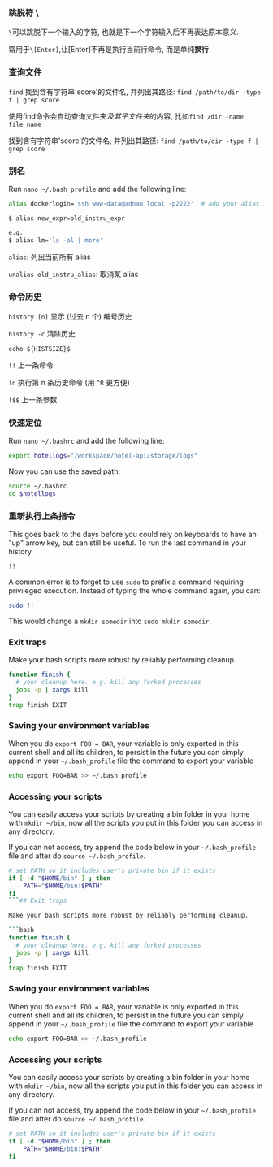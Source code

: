 ### 跳脱符 \

`\`可以跳脱下一个输入的字符, 也就是下一个字符输入后不再表达原本意义. 

常用于`\[Enter]`,让[Enter]不再是执行当前行命令, 而是单纯**换行**

### 查询文件

`find` 找到含有字符串'score'的文件名, 并列出其路径: `find /path/to/dir -type f | grep score`

使用find命令会自动查询文件夹*及其子文件夹*的内容, 比如`find /dir -name file_name`

找到含有字符串'score'的文件名, 并列出其路径: `find /path/to/dir -type f | grep score`

### 别名

Run `nano ~/.bash_profile` and add the following line:

```bash
alias dockerlogin='ssh www-data@adnan.local -p2222'  # add your alias in .bash_profile
```


`$ alias new_expr=old_instru_expr`

```bash
e.g.
$ alias lm='ls -al | more'
```

`alias`: 列出当前所有 alias

`unalias old_instru_alias`: 取消某 alias

### 命令历史

`history [n]` 显示 (过去 n 个) 编号历史

`history -c` 清除历史

`echo ${HISTSIZE}$`

`!!` 上一条命令

`!n` 执行第 n 条历史命令 (用 `^R` 更方便)

`!$$` 上一条参数

### 快速定位

Run `nano ~/.bashrc` and add the following line:

```bash
export hotellogs="/workspace/hotel-api/storage/logs"
```

Now you can use the saved path:

```bash
source ~/.bashrc
cd $hotellogs
```

### 重新执行上条指令

This goes back to the days before you could rely on keyboards to have an "up" arrow key, but can still be useful. 
To run the last command in your history

```bash
!!
```

A common error is to forget to use `sudo` to prefix a command requiring privileged execution. Instead of typing the whole command again, you can:

```bash
sudo !!
```

This would change a `mkdir somedir` into `sudo mkdir somedir`.

### Exit traps

Make your bash scripts more robust by reliably performing cleanup.

```bash
function finish {
  # your cleanup here. e.g. kill any forked processes
  jobs -p | xargs kill
}
trap finish EXIT
```

### Saving your environment variables

When you do `export FOO = BAR`, your variable is only exported in this current shell and all its children, to persist in the future you can simply append in your `~/.bash_profile` file the command to export your variable

```bash
echo export FOO=BAR >> ~/.bash_profile
```

### Accessing your scripts

You can easily access your scripts by creating a bin folder in your home with `mkdir ~/bin`, now all the scripts you put in this folder you can access in any directory.

If you can not access, try append the code below in your `~/.bash_profile` file and after do `source ~/.bash_profile`.

```bash
# set PATH so it includes user's private bin if it exists
if [ -d "$HOME/bin" ] ; then
    PATH="$HOME/bin:$PATH"
fi
```## Exit traps

Make your bash scripts more robust by reliably performing cleanup.

```bash
function finish {
  # your cleanup here. e.g. kill any forked processes
  jobs -p | xargs kill
}
trap finish EXIT
```

### Saving your environment variables

When you do `export FOO = BAR`, your variable is only exported in this current shell and all its children, to persist in the future you can simply append in your `~/.bash_profile` file the command to export your variable

```bash
echo export FOO=BAR >> ~/.bash_profile
```

### Accessing your scripts

You can easily access your scripts by creating a bin folder in your home with `mkdir ~/bin`, now all the scripts you put in this folder you can access in any directory.

If you can not access, try append the code below in your `~/.bash_profile` file and after do `source ~/.bash_profile`.

```bash
# set PATH so it includes user's private bin if it exists
if [ -d "$HOME/bin" ] ; then
    PATH="$HOME/bin:$PATH"
fi
```